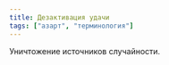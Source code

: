 ```yaml
---
title: Дезактивация удачи
tags: ["азарт", "терминология"]
---
```


Уничтожение источников случайности.